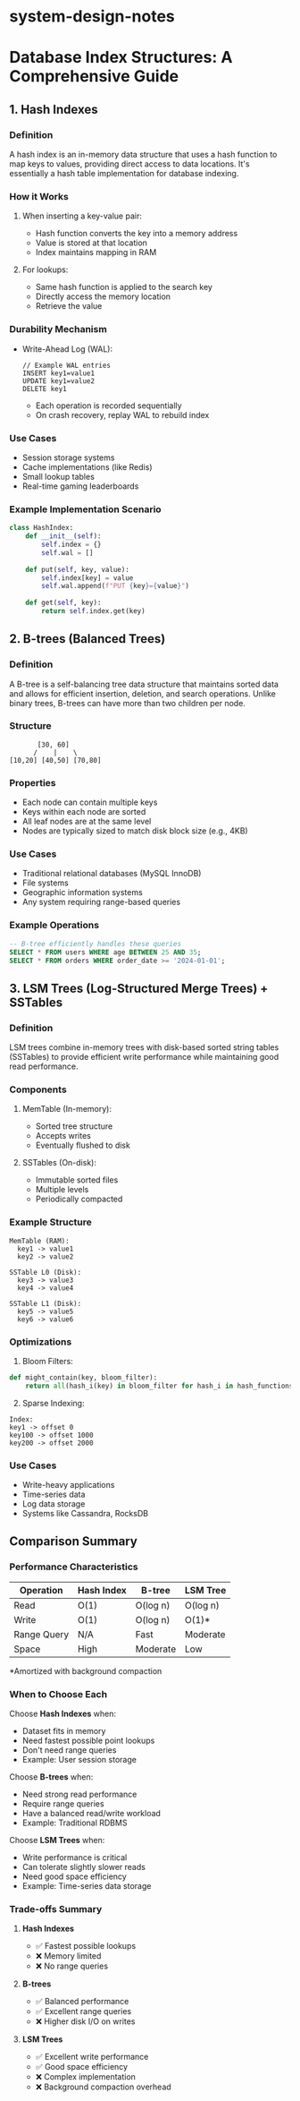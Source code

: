 # system-design-notes

# Database Index Structures: A Comprehensive Guide

## 1. Hash Indexes

### Definition
A hash index is an in-memory data structure that uses a hash function to map keys to values, providing direct access to data locations. It's essentially a hash table implementation for database indexing.

### How it Works
1. When inserting a key-value pair:
   - Hash function converts the key into a memory address
   - Value is stored at that location
   - Index maintains mapping in RAM

2. For lookups:
   - Same hash function is applied to the search key
   - Directly access the memory location
   - Retrieve the value

### Durability Mechanism
- Write-Ahead Log (WAL):
  ```
  // Example WAL entries
  INSERT key1=value1
  UPDATE key1=value2
  DELETE key1
  ```
  - Each operation is recorded sequentially
  - On crash recovery, replay WAL to rebuild index

### Use Cases
- Session storage systems
- Cache implementations (like Redis)
- Small lookup tables
- Real-time gaming leaderboards

### Example Implementation Scenario
```python
class HashIndex:
    def __init__(self):
        self.index = {}
        self.wal = []
    
    def put(self, key, value):
        self.index[key] = value
        self.wal.append(f"PUT {key}={value}")
    
    def get(self, key):
        return self.index.get(key)
```

## 2. B-trees (Balanced Trees)

### Definition
A B-tree is a self-balancing tree data structure that maintains sorted data and allows for efficient insertion, deletion, and search operations. Unlike binary trees, B-trees can have more than two children per node.

### Structure
```
       [30, 60]
      /    |    \
[10,20] [40,50] [70,80]
```

### Properties
- Each node can contain multiple keys
- Keys within each node are sorted
- All leaf nodes are at the same level
- Nodes are typically sized to match disk block size (e.g., 4KB)

### Use Cases
- Traditional relational databases (MySQL InnoDB)
- File systems
- Geographic information systems
- Any system requiring range-based queries

### Example Operations
```sql
-- B-tree efficiently handles these queries
SELECT * FROM users WHERE age BETWEEN 25 AND 35;
SELECT * FROM orders WHERE order_date >= '2024-01-01';
```

## 3. LSM Trees (Log-Structured Merge Trees) + SSTables

### Definition
LSM trees combine in-memory trees with disk-based sorted string tables (SSTables) to provide efficient write performance while maintaining good read performance.

### Components
1. MemTable (In-memory):
   - Sorted tree structure
   - Accepts writes
   - Eventually flushed to disk

2. SSTables (On-disk):
   - Immutable sorted files
   - Multiple levels
   - Periodically compacted

### Example Structure
```
MemTable (RAM):
  key1 -> value1
  key2 -> value2

SSTable L0 (Disk):
  key3 -> value3
  key4 -> value4

SSTable L1 (Disk):
  key5 -> value5
  key6 -> value6
```

### Optimizations
1. Bloom Filters:
```python
def might_contain(key, bloom_filter):
    return all(hash_i(key) in bloom_filter for hash_i in hash_functions)
```

2. Sparse Indexing:
```
Index:
key1 -> offset 0
key100 -> offset 1000
key200 -> offset 2000
```

### Use Cases
- Write-heavy applications
- Time-series data
- Log data storage
- Systems like Cassandra, RocksDB

## Comparison Summary

### Performance Characteristics

| Operation | Hash Index | B-tree | LSM Tree |
|-----------|------------|---------|-----------|
| Read      | O(1)       | O(log n)| O(log n)  |
| Write     | O(1)       | O(log n)| O(1)*     |
| Range Query| N/A       | Fast    | Moderate  |
| Space     | High       | Moderate| Low       |

*Amortized with background compaction

### When to Choose Each

Choose **Hash Indexes** when:
- Dataset fits in memory
- Need fastest possible point lookups
- Don't need range queries
- Example: User session storage

Choose **B-trees** when:
- Need strong read performance
- Require range queries
- Have a balanced read/write workload
- Example: Traditional RDBMS

Choose **LSM Trees** when:
- Write performance is critical
- Can tolerate slightly slower reads
- Need good space efficiency
- Example: Time-series data storage

### Trade-offs Summary
1. **Hash Indexes**
   - ✅ Fastest possible lookups
   - ❌ Memory limited
   - ❌ No range queries

2. **B-trees**
   - ✅ Balanced performance
   - ✅ Excellent range queries
   - ❌ Higher disk I/O on writes

3. **LSM Trees**
   - ✅ Excellent write performance
   - ✅ Good space efficiency
   - ❌ Complex implementation
   - ❌ Background compaction overhead

